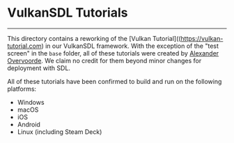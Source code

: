 # VulkanSDL Tutorials
---
This directory contains a reworking of the [Vulkan Tutorial]((https://vulkan-tutorial.com)
in our VulkanSDL framework. With the exception of the "test screen" in the
`base` folder, all of these tutorials were created by 
[Alexander Overvoorde](https://github.com/Overv). We claim no credit for them 
beyond minor changes for deployment with SDL.

All of these tutorials have been confirmed to build and run on the following
platforms:

- Windows
- macOS
- iOS
- Android
- Linux (including Steam Deck)


